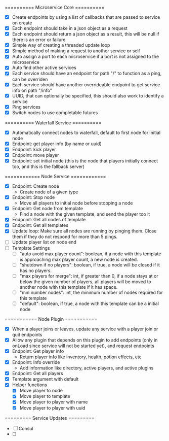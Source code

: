 ========== Microservice Core ==========
- [x] Create endpoints by using a list of callbacks that are passed to service on create
- [x] Each endpoint should take in a json object as a request
- [x] Each endpoint should return a json object as a result, this will be null if there is an error or failure
- [x] Simple way of creating a threaded update loop
- [x] Simple method of making a request to another service or self
- [x] Auto assign a port to each microservice if a port is not assigned to the microservice
- [x] Auto find other active services
- [x] Each service should have an endpoint for path "/" to function as a ping, can be overriden
- [x] Each service should have another overrideable endpoint to get service info on path "/info"
- [X] UUID, that can optionally be specified, this should also work to identify a service
- [x] Ping services
- [x] Switch nodes to use completable futures

========== Waterfall Service ==========
- [x] Automatically connect nodes to waterfall, default to first node for initial node
- [x] Endpoint: get player info (by name or uuid)
- [x] Endpoint: kick player
- [x] Endpoint: move player
- [x] Endpoint: set initial node (this is the node that players initially connect too, and this is the fallback server)

============ Node  Service ============
- [x] Endpoint: Create node
  - Create node of a given type
- [x] Endpoint: Stop node
  - Move all players to initial node before stopping a node
- [x] Endpoint: Get node from template
  - Find a node with the given template, and send the player too it
- [x] Endpoint: Get all nodes of template
- [x] Endpoint: Get all templates
- [x] Update loop: Make sure all nodes are running by pinging them.  Close them if they do not respond for more than 5 pings.
- [ ] Update player list on node end
- [ ] Template Settings
  - [ ] "auto avoid max player count": boolean, if a node with this template is approaching max player count, a new node is created.
  - [ ] "shutdown if no players": boolean, if true, a node will be closed if it has no players.
  - [ ] "max players for merge": int, if greater than 0, if a node stays at or below the given number of players, all players will be moved to another node with this template if it has space.
  - [ ] "min number nodes": int, the minimum number of nodes required for this template
  - [ ] "default": boolean, if true, a node with this template can be a initial node

=========== Node Plugin ===========
- [x] When a player joins or leaves, update any service with a player join or quit endpoints
- [x] Allow any plugin that depends on this plugin to add endpoints (only in onLoad since service will not be started yet), and request endpoints
- [x] Endpoint: Get player info
  - Return player info like inventory, health, potion effects, etc
- [x] Endpoint: Info override
  - Add information like directory, active players, and active plugins
- [x] Endpoint: Get all players
- [x] Template argument with default
- [x] Helper functions
  - [x] Move player to node
  - [x] Move player to template
  - [x] Move player to player with name
  - [x] Move player to player with uuid

========= Service Updates =========
- [ ] Consul
- [ ]